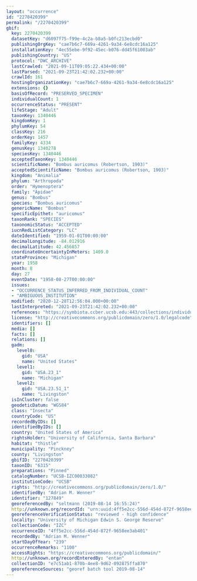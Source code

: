 ```yaml
---
layout: "occurrence"
id: "2270420399"
permalink: "/2270420399"
gbif:
  key: 2270420399
  datasetKey: "d6097f75-f99e-4c2a-b8a5-b0fc213ecbd0"
  publishingOrgKey: "cae7b6c7-669a-4261-9a34-6e8cdc16a125"
  installationKey: "4ec55ebe-9f92-45ec-b076-dd45f61003ab"
  publishingCountry: "US"
  protocol: "DWC_ARCHIVE"
  lastCrawled: "2021-09-11T09:05:22.434+00:00"
  lastParsed: "2021-09-23T21:42:02.232+00:00"
  crawlId: 161
  hostingOrganizationKey: "cae7b6c7-669a-4261-9a34-6e8cdc16a125"
  extensions: {}
  basisOfRecord: "PRESERVED_SPECIMEN"
  individualCount: 1
  occurrenceStatus: "PRESENT"
  lifeStage: "Adult"
  taxonKey: 1340446
  kingdomKey: 1
  phylumKey: 54
  classKey: 216
  orderKey: 1457
  familyKey: 4334
  genusKey: 1340278
  speciesKey: 1340446
  acceptedTaxonKey: 1340446
  scientificName: "Bombus auricomus (Robertson, 1903)"
  acceptedScientificName: "Bombus auricomus (Robertson, 1903)"
  kingdom: "Animalia"
  phylum: "Arthropoda"
  order: "Hymenoptera"
  family: "Apidae"
  genus: "Bombus"
  species: "Bombus auricomus"
  genericName: "Bombus"
  specificEpithet: "auricomus"
  taxonRank: "SPECIES"
  taxonomicStatus: "ACCEPTED"
  iucnRedListCategory: "LC"
  dateIdentified: "1959-01-01T00:00:00"
  decimalLongitude: -84.012916
  decimalLatitude: 42.456857
  coordinateUncertaintyInMeters: 1409.0
  stateProvince: "Michigan"
  year: 1958
  month: 8
  day: 27
  eventDate: "1958-08-27T00:00:00"
  issues:
  - "OCCURRENCE_STATUS_INFERRED_FROM_INDIVIDUAL_COUNT"
  - "AMBIGUOUS_INSTITUTION"
  modified: "2020-12-28T12:56:04.000+00:00"
  lastInterpreted: "2021-09-23T21:42:02.232+00:00"
  references: "https://symbiota.ccber.ucsb.edu:443/collections/individual/index.php?occid=127849"
  license: "http://creativecommons.org/publicdomain/zero/1.0/legalcode"
  identifiers: []
  media: []
  facts: []
  relations: []
  gadm:
    level0:
      gid: "USA"
      name: "United States"
    level1:
      gid: "USA.23_1"
      name: "Michigan"
    level2:
      gid: "USA.23.51_1"
      name: "Livingston"
  isInCluster: false
  geodeticDatum: "WGS84"
  class: "Insecta"
  countryCode: "US"
  recordedByIDs: []
  identifiedByIDs: []
  country: "United States of America"
  rightsHolder: "University of California, Santa Barbara"
  habitat: "thistle"
  municipality: "Pinckney"
  county: "Livingston"
  gbifID: "2270420399"
  taxonID: "6315"
  preparations: "Pinned"
  catalogNumber: "UCSB-IZC00033082"
  institutionCode: "UCSB"
  rights: "http://creativecommons.org/publicdomain/zero/1.0/"
  identifiedBy: "Adrian M. Wenner"
  identifier: "127849"
  georeferencedBy: "seltmann (2019-08-14 16:55:24)"
  http://unknown.org/recordId: "urn:uuid:4ff5e2cc-556d-454d-872f-9658ee3ab401"
  georeferenceVerificationStatus: "reviewed - high confidence"
  locality: "University of Michigan Edwin S. George Reserve"
  collectionCode: "IZC"
  occurrenceID: "4ff5e2cc-556d-454d-872f-9658ee3ab401"
  recordedBy: "Adrian M. Wenner"
  startDayOfYear: "239"
  occurrenceRemarks: "1100"
  accessRights: "https://creativecommons.org/publicdomain/"
  http://unknown.org/recordEnteredBy: "entan"
  collectionID: "e7c51ab1-870b-4ee8-9d62-092875ffa870"
  georeferenceSources: "georef batch tool 2019-08-14"
---
```

